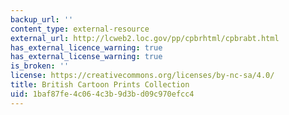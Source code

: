 ```yaml
---
backup_url: ''
content_type: external-resource
external_url: http://lcweb2.loc.gov/pp/cpbrhtml/cpbrabt.html
has_external_licence_warning: true
has_external_license_warning: true
is_broken: ''
license: https://creativecommons.org/licenses/by-nc-sa/4.0/
title: British Cartoon Prints Collection
uid: 1baf87fe-4c06-4c3b-9d3b-d09c970efcc4
---
```

